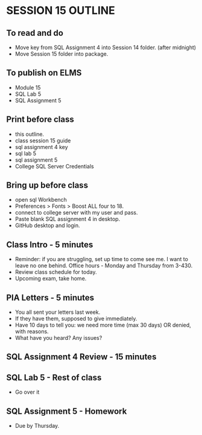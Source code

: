 # SESSION 15 OUTLINE

## To read and do
* Move key from SQL Assignment 4 into Session 14 folder. (after midnight)
* Move Session 15 folder into package.    

## To publish on ELMS
* Module 15
* SQL Lab 5
* SQL Assignment 5

## Print before class
* this outline.
* class session 15 guide
* sql assignment 4 key
* sql lab 5
* sql assignment 5
* College SQL Server Credentials

## Bring up before class
* open sql Workbench
* Preferences > Fonts > Boost ALL four to 18.
* connect to college server with my user and pass.
* Paste blank SQL assignment 4 in desktop.
* GitHub desktop and login.

## Class Intro - 5 minutes
* Reminder: if you are struggling, set up time to come see me.  I want to leave no one behind. Office hours - Monday and Thursday from 3-430.
* Review class schedule for today.
* Upcoming exam, take home.

## PIA Letters - 5 minutes
* You all sent your letters last week.
* If they have them, supposed to give immediately.
* Have 10 days to tell you: we need more time (max 30 days) OR denied, with reasons.
* What have you heard?  Any issues?  

## SQL Assignment 4 Review - 15 minutes

## SQL Lab 5 - Rest of class
* Go over it

## SQL Assignment 5 - Homework
* Due by Thursday.
